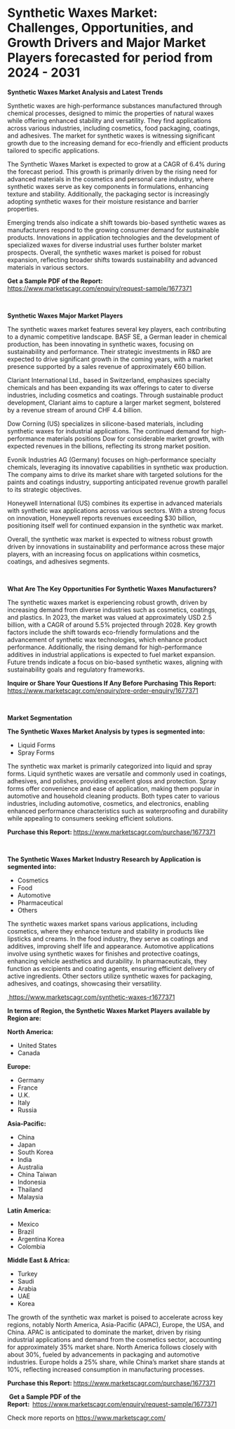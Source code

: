 <p><h1>Synthetic Waxes Market: Challenges, Opportunities, and Growth Drivers and Major Market Players forecasted for period from 2024 - 2031</h1></p><p><strong>Synthetic Waxes Market Analysis and Latest Trends</strong></p>
<p><p>Synthetic waxes are high-performance substances manufactured through chemical processes, designed to mimic the properties of natural waxes while offering enhanced stability and versatility. They find applications across various industries, including cosmetics, food packaging, coatings, and adhesives. The market for synthetic waxes is witnessing significant growth due to the increasing demand for eco-friendly and efficient products tailored to specific applications.</p><p>The Synthetic Waxes Market is expected to grow at a CAGR of 6.4% during the forecast period. This growth is primarily driven by the rising need for advanced materials in the cosmetics and personal care industry, where synthetic waxes serve as key components in formulations, enhancing texture and stability. Additionally, the packaging sector is increasingly adopting synthetic waxes for their moisture resistance and barrier properties.</p><p>Emerging trends also indicate a shift towards bio-based synthetic waxes as manufacturers respond to the growing consumer demand for sustainable products. Innovations in application technologies and the development of specialized waxes for diverse industrial uses further bolster market prospects. Overall, the synthetic waxes market is poised for robust expansion, reflecting broader shifts towards sustainability and advanced materials in various sectors.</p></p>
<p><strong>Get a Sample PDF of the Report:&nbsp;</strong> <a href="https://www.marketscagr.com/enquiry/request-sample/1677371?utm_campaign=1920&utm_medium=2&utm_source=Github&utm_content=ia&utm_term=28122024&utm_id=synthetic-waxes">https://www.marketscagr.com/enquiry/request-sample/1677371</a></p>
<p>&nbsp;</p>
<p><strong>Synthetic Waxes Major Market Players</strong></p>
<p><p>The synthetic waxes market features several key players, each contributing to a dynamic competitive landscape. BASF SE, a German leader in chemical production, has been innovating in synthetic waxes, focusing on sustainability and performance. Their strategic investments in R&D are expected to drive significant growth in the coming years, with a market presence supported by a sales revenue of approximately €60 billion.</p><p>Clariant International Ltd., based in Switzerland, emphasizes specialty chemicals and has been expanding its wax offerings to cater to diverse industries, including cosmetics and coatings. Through sustainable product development, Clariant aims to capture a larger market segment, bolstered by a revenue stream of around CHF 4.4 billion.</p><p>Dow Corning (US) specializes in silicone-based materials, including synthetic waxes for industrial applications. The continued demand for high-performance materials positions Dow for considerable market growth, with expected revenues in the billions, reflecting its strong market position.</p><p>Evonik Industries AG (Germany) focuses on high-performance specialty chemicals, leveraging its innovative capabilities in synthetic wax production. The company aims to drive its market share with targeted solutions for the paints and coatings industry, supporting anticipated revenue growth parallel to its strategic objectives.</p><p>Honeywell International (US) combines its expertise in advanced materials with synthetic wax applications across various sectors. With a strong focus on innovation, Honeywell reports revenues exceeding $30 billion, positioning itself well for continued expansion in the synthetic wax market.</p><p>Overall, the synthetic wax market is expected to witness robust growth driven by innovations in sustainability and performance across these major players, with an increasing focus on applications within cosmetics, coatings, and adhesives segments.</p></p>
<p>&nbsp;</p>
<p><strong>What Are The Key Opportunities For Synthetic Waxes Manufacturers?</strong></p>
<p><p>The synthetic waxes market is experiencing robust growth, driven by increasing demand from diverse industries such as cosmetics, coatings, and plastics. In 2023, the market was valued at approximately USD 2.5 billion, with a CAGR of around 5.5% projected through 2028. Key growth factors include the shift towards eco-friendly formulations and the advancement of synthetic wax technologies, which enhance product performance. Additionally, the rising demand for high-performance additives in industrial applications is expected to fuel market expansion. Future trends indicate a focus on bio-based synthetic waxes, aligning with sustainability goals and regulatory frameworks.</p></p>
<p><strong>Inquire or Share Your Questions If Any Before Purchasing This Report:</strong> <a href="https://www.marketscagr.com/enquiry/pre-order-enquiry/1677371?utm_campaign=1920&utm_medium=2&utm_source=Github&utm_content=ia&utm_term=28122024&utm_id=synthetic-waxes">https://www.marketscagr.com/enquiry/pre-order-enquiry/1677371</a></p>
<p>&nbsp;</p>
<p><strong>Market Segmentation</strong></p>
<p><strong>The Synthetic Waxes Market Analysis by types is segmented into:</strong></p>
<p><ul><li>Liquid Forms</li><li>Spray Forms</li></ul></p>
<p><p>The synthetic wax market is primarily categorized into liquid and spray forms. Liquid synthetic waxes are versatile and commonly used in coatings, adhesives, and polishes, providing excellent gloss and protection. Spray forms offer convenience and ease of application, making them popular in automotive and household cleaning products. Both types cater to various industries, including automotive, cosmetics, and electronics, enabling enhanced performance characteristics such as waterproofing and durability while appealing to consumers seeking efficient solutions.</p></p>
<p><strong>Purchase this Report:&nbsp;</strong><a href="https://www.marketscagr.com/purchase/1677371?utm_campaign=1920&utm_medium=2&utm_source=Github&utm_content=ia&utm_term=28122024&utm_id=synthetic-waxes">https://www.marketscagr.com/purchase/1677371</a></p>
<p>&nbsp;</p>
<p><strong>The Synthetic Waxes Market Industry Research by Application is segmented into:</strong></p>
<p><ul><li>Cosmetics</li><li>Food</li><li>Automotive</li><li>Pharmaceutical</li><li>Others</li></ul></p>
<p><p>The synthetic waxes market spans various applications, including cosmetics, where they enhance texture and stability in products like lipsticks and creams. In the food industry, they serve as coatings and additives, improving shelf life and appearance. Automotive applications involve using synthetic waxes for finishes and protective coatings, enhancing vehicle aesthetics and durability. In pharmaceuticals, they function as excipients and coating agents, ensuring efficient delivery of active ingredients. Other sectors utilize synthetic waxes for packaging, adhesives, and coatings, showcasing their versatility.</p></p>
<p><a href="https://www.marketscagr.com/synthetic-waxes-r1677371?utm_campaign=1920&utm_medium=2&utm_source=Github&utm_content=ia&utm_term=28122024&utm_id=synthetic-waxes">&nbsp;https://www.marketscagr.com/synthetic-waxes-r1677371</a></p>
<p><strong>In terms of Region, the Synthetic Waxes Market Players available by Region are:</strong></p>
<p>
    <p> <strong> North America: </strong>
        <ul>
            <li>United States</li>
            <li>Canada</li>
        </ul>
        </p> 
    <p> <strong> Europe: </strong>
        <ul>
            <li>Germany</li>
            <li>France</li>
            <li>U.K.</li>
            <li>Italy</li>
            <li>Russia</li>
        </ul>
        </p> 
    <p> <strong> Asia-Pacific: </strong>
        <ul>
            <li>China</li>
            <li>Japan</li>
            <li>South Korea</li>
            <li>India</li>
            <li>Australia</li>
            <li>China Taiwan</li>
            <li>Indonesia</li>
            <li>Thailand</li>
            <li>Malaysia</li>
        </ul>
        </p> 
    <p> <strong> Latin America: </strong>
        <ul>
            <li>Mexico</li>
            <li>Brazil</li>
            <li>Argentina Korea</li>
            <li>Colombia</li>
        </ul>
        </p> 
    <p> <strong> Middle East & Africa: </strong>
        <ul>
            <li>Turkey</li>
            <li>Saudi</li>
            <li>Arabia</li>
            <li>UAE</li>
            <li>Korea</li>
        </ul>
    </p>
    </p>
<p><p>The growth of the synthetic wax market is poised to accelerate across key regions, notably North America, Asia-Pacific (APAC), Europe, the USA, and China. APAC is anticipated to dominate the market, driven by rising industrial applications and demand from the cosmetics sector, accounting for approximately 35% market share. North America follows closely with about 30%, fueled by advancements in packaging and automotive industries. Europe holds a 25% share, while China’s market share stands at 10%, reflecting increased consumption in manufacturing processes.</p></p>
<p><strong>Purchase this Report: </strong><a href="https://www.marketscagr.com/purchase/1677371?utm_campaign=1920&utm_medium=2&utm_source=Github&utm_content=ia&utm_term=28122024&utm_id=synthetic-waxes">https://www.marketscagr.com/purchase/1677371</a></p>
<p>&nbsp;<strong>Get a Sample PDF of the Report:&nbsp;&nbsp;</strong><a href="https://www.marketscagr.com/enquiry/request-sample/1677371?utm_campaign=1920&utm_medium=2&utm_source=Github&utm_content=ia&utm_term=28122024&utm_id=synthetic-waxes">https://www.marketscagr.com/enquiry/request-sample/1677371</a></p>
<p><strong></strong></p>
<p>Check more reports on <a href="https://www.marketscagr.com/?utm_campaign=1920&utm_medium=2&utm_source=Github&utm_content=ia&utm_term=28122024&utm_id=synthetic-waxes">https://www.marketscagr.com/</a></p>